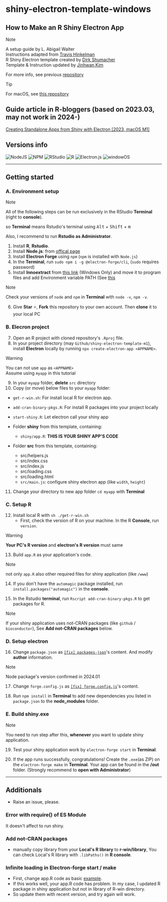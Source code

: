 # shiny-electron-template-windows

## How to Make an R Shiny Electron App

> [!NOTE] 
>
> A setup guide by L. Abigail Walter <br>
> Instructions adapted from <a href="https://www.travishinkelman.com/post/deploy-shiny-electron/">Travis Hinkelman</a> <br>
> R Shiny Electron template created by <a href="https://github.com/dirkschumacher/r-shiny-electron">Dirk Shumacher</a> <br>
> Template & Instruction updated by <a href="https://github.com/jhk0530" target = "_blank">Jinhwan Kim</a> <br>
> 
> For more info, see previous <a href = "https://github.com/lawalter/r-shiny-electron-app" target = "_blank">repository</a> <br>

> [!TIP]
> For macOS, see <a href ='https://github.com/zarathucorp/shiny-electron-template-m1' target = "_blank">this repository</a>

## Guide article in R-bloggers (based on 2023.03, may not work in 2024-)

<a href='https://www.r-bloggers.com/2023/03/creating-standalone-apps-from-shiny-with-electron-2023-macos-m1/' target ='_blank'>Creating Standalone Apps from Shiny with Electron [2023, macOS M1]</a>

## Versions info 
![NodeJS](https://img.shields.io/badge/node.js-20.11.0-6DA55F?style=for-the-badge&logo=node.js&logoColor=white)
![NPM](https://img.shields.io/badge/NPM-10.3.0-%23CB3837.svg?style=for-the-badge&logo=npm&logoColor=white)
![RStudio](https://img.shields.io/badge/RStudio-2023.12.0-4285F4?style=for-the-badge&logo=rstudio&logoColor=white)
![R](https://img.shields.io/badge/r-4.3.1-%23276DC3.svg?style=for-the-badge&logo=r&logoColor=white)
![Electron.js](https://img.shields.io/badge/Electron-7.2.0-191970?style=for-the-badge&logo=Electron&logoColor=white) 
![windowOS](https://img.shields.io/badge/windows-10-AAA?style=for-the-badge&logo=microsoft)

---

## Getting started

### A. Environment setup

> [!NOTE]
> All of the following steps can be run exclusively in the RStudio **Terminal** (right to **console**).
>
> so **Terminal** means Rstudio's terminal using <kbd>Alt</kbd> + <kbd>Shift</kbd> + <kbd>m</kbd>
>
> Also, I recommend to run **Rstudio as Administrator**.

1. Install **R**, **Rstudio**.
2. Install **Node.js**: from <a href = "https://nodejs.org/en/" target = "_blank"> offical page </a>
3. Install **Electron Forge** using `npm` (`npm` is installed with `Node.js`)
4. In the **Terminal**, run `sudo npm i -g @electron-forge/cli`, (`sudo` requires password)
5. Install **Innoextract** from <a href='https://constexpr.org/innoextract/' target ='_blank'>this link</a> (Windows Only) and move it to program files and add Environment variable PATH (See [this](https://stackoverflow.com/questions/53193489/path-variable-in-environmental-variable-accepts-only-one-path)

> [!NOTE]
> Check your versions of `node` and `npm` in **Terminal** with `node -v`, `npm -v`.

6. Give **Star** ⭐, **Fork** this repository to your own account. Then **clone** it to your local PC

### B. Elecron project

7.  Open an R project with cloned repository's `.Rproj` file.
8.  In your project directory (may `Github/shiny-electron-template-m1`), install **Electron** locally by running `npx create-electron-app <APPNAME>`.

> [!WARNING]
> You can not use `app` as `<APPNAME>` <br>
> Assume using `myapp` in this tutorial

9.  In your `myapp` folder, **delete** `src` directory
10.  Copy (or move) below files to your `myapp` folder:

-   `get-r-win.sh`: For install local R for electron app.
-   `add-cran-binary-pkgs.R`: For install R packages into your project locally
-   `start-shiny.R`: Let electron call your shiny app

-   Folder **shiny** from this template, containing:
    -  `shiny/app.R`: **THIS IS YOUR SHINY APP'S CODE**    

-   Folder **src** from this template, containing:         
    -   src/helpers.js     
    -   src/index.css     
    -   src/index.js     
    -   src/loading.css     
    -   src/loading.html     
    - `src/main.js`: configure shiny electron app (like `width`, `height`)

11. Change your directory to new app folder `cd myapp` with **Terminal**

### C. Setup R 

12. Install local R with `sh ./get-r-win.sh`
    -   First, check the version of R on your machine. In the R **Console**, run `version`.

> [!WARNING]
> **Your PC's R version** and **electron's R version** must same

13. Build `app.R` as your application's code.

> [!NOTE]
> not only `app.R` also other required files for shiny application (like `/www`)

14. If you don't have the `automagic` package installed, run `install.packages("automagic")` in the **console**.

15. In the Rstudio **terminal**, run `Rscript add-cran-binary-pkgs.R` to get packages for R.

> [!NOTE]
> If your shiny application uses not-CRAN packages (like `github` / `bioconductor`), See **Add not-CRAN packages** below.
> 

### D. Setup electron

16. Change `package.json` as <a target = "_blank" href='%5Bfix%5D%20package-json'>`[fix] packages-json`</a>'s content. And modify **author** information.

> [!NOTE]
> Node package's version confirmed in 2024.01

17. Change `forge.config.js` as <a target = "_blank" href = '/%5Bfix%5D%20forge-config-js'>`[fix] forge.config.js`</a>'s content. 

18. Run `npm install` in **Terminal** to add new dependencies you listed in `package.json` to the **node_modules** folder.

### E. Build shiny.exe

> [!NOTE]
> You need to run step after this, **whenever** you want to update shiny application.

19. Test your shiny application work by `electron-forge start` in **Terminal**.

20. If the app runs successfully, congratulations! Create the `.exe`(as ZIP) on the `electron-forge make` in **Terminal**. Your app can be found in the **/out** folder. (Strongly recommend to **open with Administrator**)

------------------------------------------------------------------------

## Additionals

- Raise an issue, please.

### Error with require() of ES Module

It doesn't affect to run shiny.

### Add not-CRAN packages

- manually copy library from your **Local's R library** to **r-win/library**, You can check Local's R library with `.libPaths()` in **R console**.

### Infinite loading in Electron-forge start / make

- First, change app.R code as basic [example](https://github.com/rstudio/shiny/blob/main/inst/examples/01_hello/app.R).
- If this works well, your app.R code has problem. In my case, I updated R package in shiny application but not in library of R-win directory. 
- So update them with recent version, and try again will work.  
